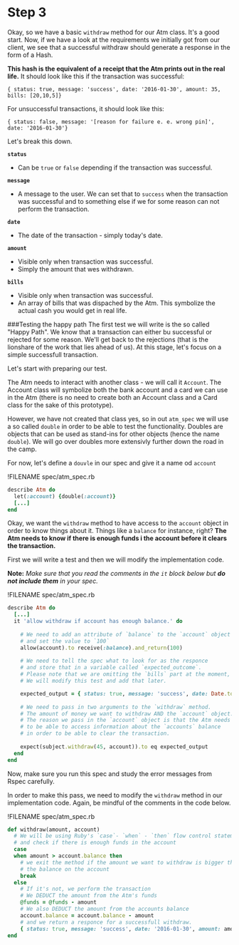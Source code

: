 # Step 3

Okay, so we have a basic `withdraw` method for our Atm class. It's a good start. Now, if we have a look at the requirements we initially got from our client, we see that a successful withdraw should generate a response in the form of a Hash. 

**This hash is the equivalent of a receipt that the Atm prints out in the real life.** It should look like this if the transaction was successful:

```
{ status: true, message: 'success', date: '2016-01-30', amount: 35, bills: [20,10,5]}
```

For unsuccessful transactions, it should look like this:

```
{ status: false, message: '[reason for failure e. e. wrong pin]', date: '2016-01-30'}
```

Let's break this down. 

**`status`** 
- Can be `true` or `false` depending if the transaction was successful.

**`message`** 
- A message to the user. We can set that to `success` when the transaction was successful and to something else if we for some reason can not perform the transaction. 

**`date`**
- The date of the transaction - simply today's date.

**`amount`** 
- Visible only when transaction was successful. 
- Simply the amount that wes withdrawn.

**`bills`**
- Visible only when transaction was successful.
- An array of bills that was dispached by the Atm. This symbolize the actual cash you would get in real life. 

###Testing the happy path
The first test we will write is the so called "Happy Path". We know that a transaction can either bu successful or rejected for some reason. We'll get back to the rejections (that is the lionshare of the work that lies ahead of us). At this stage, let's focus on a simple successfull transaction. 

Let's start with preparing our test.

The Atm needs to interact with another class - we will call it `Account`. The Account class will symbolize both the bank account and a card we can use in the Atm (there is no need to create both an Account class and a Card class for the sake of this prototype).

However, we have not created that class yes, so in out `atm_spec` we will use a so called `double` in order to be able to test the functionality. Doubles are objects that can be used as stand-ins for other objects (hence the name `double`). We will go over doubles more extensivly further down the road in the camp.

For now, let's define a `douvle` in our spec and give it a name od `account`

!FILENAME spec/atm_spec.rb
```ruby
describe Atm do
  let(:account) {double(:account)}
  [...]
end
```

Okay, we want the `withdraw` method to have access to the `account` object in order to know things about it. Things like a `balance` for instance, right? **The Atm needs to know if there is enough funds i the account before it clears the transaction.**

First we will write a test and then we will modify the implementation code.

**Note:** *Make sure that you read the comments in the `it` block below but **do not include them** in your spec.*

!FILENAME spec/atm_spec.rb
```ruby
describe Atm do
  [...]
  it 'allow withdraw if account has enough balance.' do
  
    # We need to add an attribute of `balance` to the `account` object
    # and set the value to `100`
    allow(account).to receive(:balance).and_return(100)
    
    # We need to tell the spec what to look for as the responce
    # and store that in a variable called `expected_outcome`.
    # Please note that we are omitting the `bills` part at the moment,
    # We will modify this test and add that later.

    expected_output = { status: true, message: 'success', date: Date.today, amount: 45}
    
    # We need to pass in two arguments to the `withdraw` method. 
    # The amount of money we want to withdraw AND the `account` object.
    # The reason we pass in the `account` object is that the Atm needs
    # to be able to access information about the `accounts` balance
    # in order to be able to clear the transaction. 
    
    expect(subject.withdraw(45, account)).to eq expected_output
  end
end
```

Now, make sure you run this spec and study the error messages from Rspec carefully. 

In order to make this pass, we need to modify the `withdraw` method in our implementation code. Again, be mindful of the comments in the code below.

!FILENAME spec/atm_spec.rb
```ruby
def withdraw(amount, account)
  # We will be using Ruby's `case`- `when` - `then` flow control statement
  # and check if there is enough funds in the account
  case
  when amount > account.balance then
    # we exit the method if the amount we want to withdraw is bigger than 
    # the balance on the account
    break
  else
    # If it's not, we perform the transaction
    # We DEDUCT the amount from the Atm's funds
    @funds = @funds - amount
    # We also DEDUCT the amount from the accounts balance
    account.balance = account.balance - amount
    # and we return a responce for a successfull withdraw.
    { status: true, message: 'success', date: '2016-01-30', amount: amount]}
end
```







